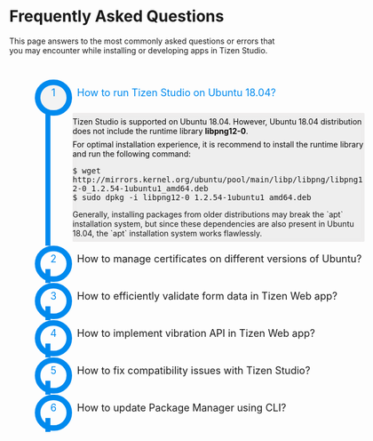 # Frequently Asked Questions 

This page answers to the most commonly asked questions or errors that you may encounter while installing or developing apps in Tizen Studio.

 <style>
         pre {
  display: block;
  font-family: monospace;
  white-space: pre-line;
  margin: 20 em 70;
  /*! white-space:pre-wrap; */
}

label {
         font-size: 18px;
         cursor: pointer;
         padding: 0em 0em 0.8em 6px;
         }
         label:hover {
         color: ##008aee;
         }
         label:hover:before {
         background: #e6e6e6;
         }
         label:before {
         text-align: center;
         content: counter(li);
         border: 10px solid #008aee;
         border-radius: 40px;
         display: inline-block;
         width: 47px;
         height: 45px;
         line-height: 28px;
         font-size: 18px;
         margin: 4px 0.5em 0px 0px;
         color:#008aee;
         }
         .css-accordion {
         list-style-type: none;
         counter-reset: li;
         padding: 20px;
         margin: 20px;
         width: 600px;
         repeat top left;
         /*---- End .accordion-item ----*/
         }
         .css-accordion .accordion-item {
         counter-increment: li;
         padding: 0;
         margin: 0;
         }
         .css-accordion .accordion-item .item-content-container {
         border-left: 9px solid #008aee;
         padding: 7px 0px;
         margin: -23px 0px -4px 25px;
         }
         .css-accordion .accordion-item .item-content-container .item-content {
         background: #eee;
         padding: 0px 0em;
         overflow: hidden;
         margin: 11px 0 0px 40px;
         border-radius: 2px;
         box-shadow: inset 0 2px 8px rgba(241, 235, 235, 0.5), 0 1px 2px rgba(255, 255, 255, 0.9);
         }
         .css-accordion .accordion-item .item-content-container .item-content p {
         margin: 0.5em 0;
         font-size: 14px
         text-shadow: 0 1px 1px rgba(181, 99, 99, 0.9);
         color: #090808;
         }
         .css-accordion .accordion-item input[type=radio] {
         display: none;
         /*---- End &:checked ----*/
         }
         .css-accordion .accordion-item input[type=radio] ~ .item-content-container {
         overflow: hidden;
         }
         .css-accordion .accordion-item input[type=radio] ~ .item-content-container .item-content {
         height: 0;
         transition: all 0.3s linear;
         }
         .css-accordion .accordion-item input[type=radio]:checked ~ .item-content-container {
         height: auto;
         overflow: visible;
         }
         .css-accordion .accordion-item input[type=radio]:checked ~ .item-content-container .item-content {
         height: inherit;
         /*! overflow-y: auto; */
         transition: all 0.5s linear;
         }
         .css-accordion .accordion-item input[type=radio]:checked + label {
         color: #008aee;
         }
         .css-accordion .accordion-item input[type=radio]:checked + label:before {
         background: #f3f3f3;
         }
      
      </style>
   </head>
<body>
   <ol class="css-accordion user-journey">
      <li class="accordion-item stage-1">
         <input type="radio" name="accordion-control" id="stage-1-control" checked="">
            <label for="stage-1-control">How to run Tizen Studio on Ubuntu 18.04?</label>
               <div class="item-content-container">
                  <div class="item-content">
                     <p>Tizen Studio is supported on Ubuntu 18.04. However, Ubuntu 18.04 distribution does not include the runtime library <b>libpng12-0</b>.
                     <p>For optimal installation experience, it is recommend to install the runtime library and run the following command:
                        <pre>
                           $ wget http://mirrors.kernel.org/ubuntu/pool/main/libp/libpng/libpng12-0_1.2.54-1ubuntu1_amd64.deb
                           $ sudo dpkg -i libpng12-0_1.2.54-1ubuntu1_amd64.deb
                        </pre>
                     </p>
                     Generally, installing packages from older distributions may break the `apt` installation system, but since these dependencies are also present in Ubuntu 18.04, the `apt` installation system works flawlessly.</p>
                  </div>
               </div>
      </li>
      <li class="accordion-item stage-2">
         <input type="radio" name="accordion-control" id="stage-2-control">
            <label for="stage-2-control">How to manage certificates on different versions of Ubuntu?</label>
               <div class="item-content-container">
                  <div class="item-content">
                     <p>
                      On Ubuntu, Tizen Certificate Manager stores the passwords of the certificates in the <b>gnome-keyring</b> application. Therefore, you must enable the <b>gnome-keyring</b> application to ensure that Tizen Studio functions smoothly. </p>
                     <p>The remote login in a Linux desktop system does not have the <b>DBUS_SESSION_BUS_ADDRESS</b> variable set in the session. </p>
                     <p>To store and lookup passwords in the <b>host login keyring</b>, you must set the <b>DBUS_SESSION_BUS_ADDRESS</b> variable.</p>
                     <p>For more information, see <a href="https://developer.tizen.org/community/tip-tech/how-manage-certificates-and-package-applications-different-ubuntu-setups)">Manage certificates. </a>
                     </p>
                </div>
             </div>
      </li> 
      <li class="accordion-item stage-3">
         <input type="radio" name="accordion-control" id="stage-3-control">
            <label for="stage-3-control">How to efficiently validate form data in Tizen Web app?</label>
               <div class="item-content-container">
                  <div class="item-content">
                     <p>Form Validation typically occurs at the server end. If the data entered by the client is incorrect or the data is missing, the server responds and the user needs to resubmit the form with correct information. The whole process incurs lot of time but to effectively validate the form data, see <a href="https://developer.tizen.org/community/tip-tech/form-validation-using-tizen-web">simple form validation in Tizen Web app.</a></p>             
                  </div>
               </div>
      </li>
      <li class="accordion-item stage-4">
         <input type="radio" name="accordion-control" id="stage-4-control">
            <label for="stage-4-control">How to implement vibration API in Tizen Web app?</label>
               <div class="item-content-container">
                  <div class="item-content">
                     <p>Vibration API adds to the user experience and improves overall perception of the application. With vibration API, no third party library is required to implement vibration feature. For more information on implemtation of Tizen Vibration API, see <a href="https://developer.tizen.org/community/tip-tech/vibration-api-tizen-web-app">Vibration API.</a></p>
                  </div>
               </div>
      </li>
      <li class="accordion-item stage-5">
         <input type="radio" name="accordion-control" id="stage-5-control">
            <label for="stage-5-control">How to fix compatibility issues with Tizen Studio?</label>
               <div class="item-content-container">
                  <div class="item-content">
                     <p>Following are the various conditions that can cause compatibility issues:
                        <ul>
                           <li>You are using an older workspace in the installed version of Tizen Studio.</li>
                           <li>The Tizen Web, Tizen Native, and Tizen Native UI Builder perspectives are used.
                           <li>The Tizen Native or Tizen Native Builder perspectives were previously used.</li>
                           <li>After installing the latest version of Tizen Studio using the installer without installing other tools using the Package Manager.</li>
                     </p>
                        </ul>
                           <p>
                           For more information, see <a href="https://developer.tizen.org/community/tip-tech/trouble-shooting-compatibility-previous-versions-tizen-studio">troubleshooting for compatibility.</a>
                           </p>
                  </div>
               </div>
      </li>
         <li class="accordion-item stage-6">
            <input type="radio" name="accordion-control" id="stage-6-control">
            <label for="stage-6-control">How to update Package Manager using CLI?</label>
            <div class="item-content-container">
               <div class="item-content">
                  <p>To update Tizen Studio using CLI Package Manager, use the update command with the following syntax:
                  <pre>package-manager-cli update [--accept-license] [--no-java-check] [--proxy <value>] [-f <file path>] [-p <password>] [--latest] </pre>
                  For information on the command switches, see <a href="https://docs.tizen.org/application/tizen-studio/setup/update-sdk#updating-with-the-cli-package-manager">Updating with the CLI Package Manager.</a>
               </div>
            </div>
        </li>
   </ol>